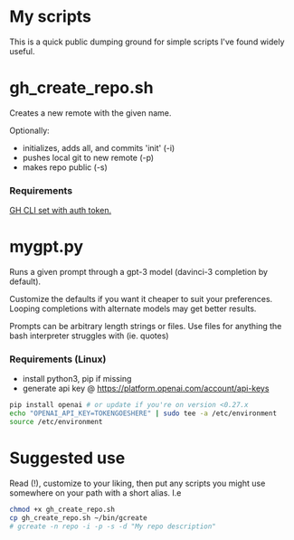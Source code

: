 # My scripts

This is a quick public dumping ground for simple scripts I've found widely useful.

# gh_create_repo.sh

Creates a new remote with the given name.

Optionally:

- initializes, adds all, and commits 'init' (-i)
- pushes local git to new remote (-p)
- makes repo public (-s)

### Requirements

[GH CLI set with auth token.](https://docs.github.com/en/github-cli/github-cli/quickstart)

# mygpt.py

Runs a given prompt through a gpt-3 model (davinci-3 completion by default).

Customize the defaults if you want it cheaper to suit your preferences. Looping completions with alternate models may get better results.

Prompts can be arbitrary length strings or files. Use files for anything the bash interpreter struggles with (ie. quotes)

### Requirements (Linux)

- install python3, pip if missing
- generate api key @ https://platform.openai.com/account/api-keys

```bash
pip install openai # or update if you're on version <0.27.x
echo "OPENAI_API_KEY=TOKENGOESHERE" | sudo tee -a /etc/environment
source /etc/environment
```

# Suggested use

Read (!), customize to your liking, then put any scripts you might use somewhere on your path with a short alias. I.e

```bash
chmod +x gh_create_repo.sh
cp gh_create_repo.sh ~/bin/gcreate
# gcreate -n repo -i -p -s -d "My repo description"
```
